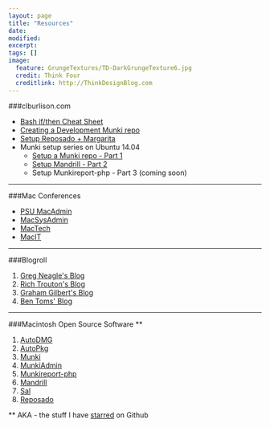 ```yaml
---
layout: page
title: "Resources"
date: 
modified:
excerpt:
tags: []
image:
  feature: GrungeTextures/TD-DarkGrungeTexture6.jpg
  credit: Think Four
  creditlink: http://ThinkDesignBlog.com
---
```


###clburlison.com
* [Bash if/then Cheat Sheet](/blog/2014/07/28/bash-if-then-cheat-sheet/) 
* [Creating a Development Munki repo](/blog/2014/05/17/creating-a-development-munki-repo/)
* [Setup Reposado + Margarita](/blog/2014/10/02/reposado-guide/)
* Munki setup series on Ubuntu 14.04
  * [Setup a Munki repo - Part 1](/blog/2014/10/06/munkirepo-guide-part-1/)
  * [Setup Mandrill - Part 2](/blog/2014/10/19/munkirepo-guide-part-2/)
  * Setup Munkireport-php - Part 3 (coming soon)

---

###Mac Conferences
* [PSU MacAdmin](http://macadmins.psu.edu/conference/resources/)
* [MacSysAdmin](http://documentation.macsysadmin.se/)
* [MacTech](http://www.mactech.com/conference/)
* [MacIT](http://www.macitconf.com/full-agenda)

---

###Blogroll
1. [Greg Neagle's Blog](http://managingosx.wordpress.com/)
1. [Rich Trouton's Blog](http://derflounder.wordpress.com/)
1. [Graham Gilbert's Blog](http://grahamgilbert.com/)
1. [Ben Toms' Blog](http://macmule.com/)

---

###Macintosh Open Source Software **
1. [AutoDMG](https://github.com/MagerValp/AutoDMG)
1. [AutoPkg](https://github.com/autopkg)
1. [Munki](https://code.google.com/p/munki/)
1. [MunkiAdmin](https://github.com/hjuutilainen/munkiadmin)
1. [Munkireport-php](https://github.com/munkireport/munkireport-php) 
1. [Mandrill](https://github.com/wollardj/Mandrill)
1. [Sal](https://github.com/grahamgilbert/sal)
1. [Reposado](https://github.com/wdas/reposado)


** AKA - the stuff I have [starred](https://github.com/stars/clburlison) on Github